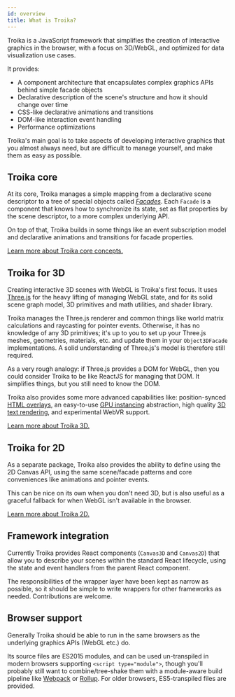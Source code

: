 ```yaml
---
id: overview
title: What is Troika?
---
```



Troika is a JavaScript framework that simplifies the creation of interactive graphics in the browser, with a focus on 3D/WebGL, and optimized for data visualization use cases.

It provides:

* A component architecture that encapsulates complex graphics APIs behind simple facade objects
* Declarative description of the scene's structure and how it should change over time
* CSS-like declarative animations and transitions
* DOM-like interaction event handling
* Performance optimizations

Troika's main goal is to take aspects of developing interactive graphics that you almost always need, but are difficult to manage yourself, and make them as easy as possible.


## Troika core

At its core, Troika manages a simple mapping from a declarative scene descriptor to a tree of special objects called [_Facades_](facade-basics.md). Each `Facade` is a component that knows how to synchronize its state, set as flat properties by the scene descriptor, to a more complex underlying API.

On top of that, Troika builds in some things like an event subscription model and declarative animations and transitions for facade properties.

[Learn more about Troika core concepts.](facade-basics.md)


## Troika for 3D

Creating interactive 3D scenes with WebGL is Troika's first focus. It uses [Three.js](https://threejs.org) for the heavy lifting of managing WebGL state, and for its solid scene graph model, 3D primitives and math utilities, and shader library.

Troika manages the Three.js renderer and common things like world matrix calculations and raycasting for pointer events. Otherwise, it has no knowledge of any 3D primitives; it's up to you to set up your Three.js meshes, geometries, materials, etc. and update them in your `Object3DFacade` implementations. A solid understanding of Three.js's model is therefore still required.

As a very rough analogy: if Three.js provides a DOM for WebGL, then you could consider Troika to be like ReactJS for managing that DOM. It simplifies things, but you still need to know the DOM.

Troika also provides some more advanced capabilities like: position-synced [HTML overlays](3d-html-overlays.md), an easy-to-use [GPU instancing](3d-instancing.md) abstraction, high quality [3D text rendering](3d-text.md), and experimental WebVR support.

[Learn more about Troika 3D.](3d-overview.md)


## Troika for 2D

As a separate package, Troika also provides the ability to define using the 2D Canvas API, using the same scene/facade patterns and core conveniences like animations and pointer events.

This can be nice on its own when you don't need 3D, but is also useful as a graceful fallback for when WebGL isn't available in the browser.

[Learn more about Troika 2D.](2d-overview.md)


## Framework integration

Currently Troika provides React components (`Canvas3D` and `Canvas2D`) that allow you to describe your scenes within the standard React lifecycle, using the state and event handlers from the parent React component.

The responsibilities of the wrapper layer have been kept as narrow as possible, so it should be simple to write wrappers for other frameworks as needed. Contributions are welcome.


## Browser support

Generally Troika should be able to run in the same browsers as the underlying graphics APIs (WebGL etc.) do.

Its source files are ES2015 modules, and can be used un-transpiled in modern browsers supporting `<script type="module">`, though you'll probably still want to combine/tree-shake them with a module-aware build pipeline like [Webpack](https://webpack.js.org/) or [Rollup](https://rollupjs.org/). For older browsers, ES5-transpiled files are provided.

